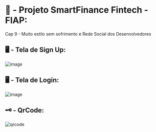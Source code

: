 # 🏦 - Projeto SmartFinance Fintech - FIAP:
Cap 9 - Muito estilo sem sofrimento e Rede Social dos Desenvolvedores

## 🖥️ - Tela de Sign Up:
![image](https://github.com/carloshenriquefs/fintech-smartfinance/assets/54969405/2c23055d-a4f9-462f-acdc-8fa69a58b1f5)

## 🖥️ - Tela de Login:
![image](https://github.com/carloshenriquefs/fintech-smartfinance/assets/54969405/637e36bd-d0e3-40bd-8802-fe8fdf814bc1)

## 🗝️ - QrCode:

![qrcode](https://github.com/carloshenriquefs/fintech-smartfinance/assets/54969405/ed729495-0bf5-4ea0-978a-e10151551042)

